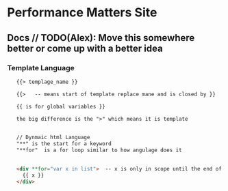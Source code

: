 # Performance Matters Site


## Docs // TODO(Alex): Move this somewhere better or come up with a better idea 

### Template Language
```html 
   {{> templage_name }} 

   {{>   -- means start of template replace mane and is closed by }}

   {{ is for global variables }}  

   the big difference is the ">" which means it is template 
 

   // Dynmaic html Language
   "**" is the start for a keyword 
   "**for"  is a for loop similar to how angulage does it 
   

   <div **for="var x in list">  -- x is only in scope until the end of the tag
     {{ x }} 
   </div> 
```
